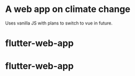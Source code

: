 # A web app on climate change
Uses vanilla JS with plans to switch to vue in future.
# flutter-web-app
# flutter-web-app
